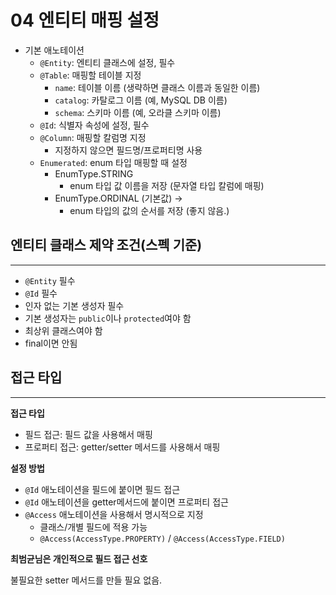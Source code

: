 # 04 엔티티 매핑 설정


- 기본 애노테이션
  - `@Entity`: 엔티티 클래스에 설정, 필수
  - `@Table`: 매핑할 테이블 지정
    - `name`: 테이블 이름 (생략하면 클래스 이름과 동일한 이름)
    - `catalog`: 카탈로그 이름 (예, MySQL DB 이름)
    - `schema`: 스키마 이름 (예, 오라클 스키마 이름)
  - `@Id`: 식별자 속성에 설정, 필수
  - `@Column`: 매핑할 칼럼명 지정
    - 지정하지 않으면 필드명/프로퍼티명 사용
  - `Enumerated`: enum 타입 매핑할 때 설정
    - EnumType.STRING
      - enum 타입 값 이름을 저장 (문자열 타입 칼럼에 매핑)
    - EnumType.ORDINAL (기본값) -> 
      - enum 타입의 값의 순서를 저장 (좋지 않음.)


## 엔티티 클래스 제약 조건(스펙 기준)

---

- `@Entity` 필수
- `@Id` 필수
- 인자 없는 기본 생성자 필수
- 기본 생성자는 `public`이나 `protected`여야 함
- 최상위 클래스여야 함
- final이면 안됨


## 접근 타입

---
**접근 타입**
- 필드 접근: 필드 값을 사용해서 매핑
- 프로퍼티 접근: getter/setter 메서드를 사용해서 매핑


**설정 방법**
- `@Id` 애노테이션을 필드에 붙이면 필드 접근
- `@Id` 애노테이션을 getter메서드에 붙이면 프로퍼티 접근
- `@Access` 애노테이션을 사용해서 명시적으로 지정
  - 클래스/개별 필드에 적용 가능
  - `@Access(AccessType.PROPERTY)` / `@Access(AccessType.FIELD)`


**최범균님은 개인적으로 필드 접근 선호**

불필요한 setter 메서드를 만들 필요 없음.
